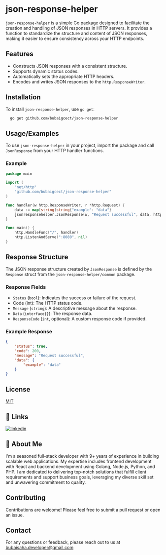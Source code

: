 
# json-response-helper

`json-response-helper` is a simple Go package designed to facilitate the creation and handling of JSON responses in HTTP servers. It provides a function to standardize the structure and content of JSON responses, making it easier to ensure consistency across your HTTP endpoints.


## Features

- Constructs JSON responses with a consistent structure.
- Supports dynamic status codes.
- Automatically sets the appropriate HTTP headers.
- Encodes and writes JSON responses to the `http.ResponseWriter`.


## Installation

To install `json-response-helper`, use `go get`:

```bash
  go get github.com/bubaigcect/json-response-helper
```
    
## Usage/Examples

To use `json-response-helper` in your project, import the package and call `JsonResponse` from your HTTP handler functions.

### Example

```go
package main

import (
	"net/http"
	"github.com/bubaigcect/json-response-helper"
)

func handler(w http.ResponseWriter, r *http.Request) {
	data := map[string]string{"example": "data"}
	jsonresponsehelper.JsonResponse(w, "Request successful", data, http.StatusOK)
}

func main() {
	http.HandleFunc("/", handler)
	http.ListenAndServe(":8080", nil)
}

```


## Response Structure

The JSON response structure created by `JsonResponse` is defined by the `Response` struct from the `json-response-helper/common` package.

### Response Fields

- `Status` (`bool`): Indicates the success or failure of the request.
- Code (int): The HTTP status code.
- `Message` (`string`): A descriptive message about the response.
- `Data` (`interface{}`): The response data.
- `ResponseCode` (`int`, optional): A custom response code if provided.

### Example Response

```json
{
    "status": true,
    "code": 200,
    "message": "Request successful",
    "data": {
        "example": "data"
    }
}
```


## License

[MIT](https://choosealicense.com/licenses/mit/)


## 🔗 Links

[![linkedin](https://img.shields.io/badge/linkedin-0A66C2?style=for-the-badge&logo=linkedin&logoColor=white)](https://www.linkedin.com/in/bubaigcect/)

## 🚀 About Me

I'm a seasoned full-stack developer with 9+ years of experience in building scalable web applications. My expertise includes frontend development with React and backend development using Golang, Node.js, Python, and PHP. I am dedicated to delivering top-notch solutions that fulfill client requirements and support business goals, leveraging my diverse skill set and unwavering commitment to quality.
## Contributing

Contributions are welcome! Please feel free to submit a pull request or open an issue.

## Contact

For any questions or feedback, please reach out to us at bubaisaha.developer@gmail.com
